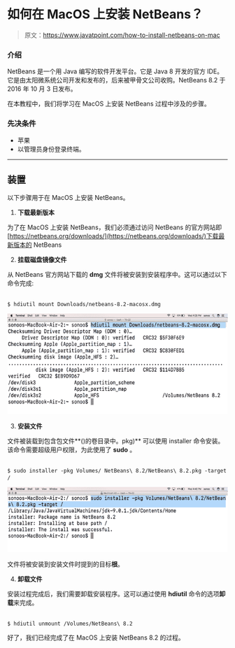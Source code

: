 # 如何在 MacOS 上安装 NetBeans？

> 原文：<https://www.javatpoint.com/how-to-install-netbeans-on-mac>

### 介绍

NetBeans 是一个用 Java 编写的软件开发平台。它是 Java 8 开发的官方 IDE。它是由太阳微系统公司开发和发布的，后来被甲骨文公司收购。NetBeans 8.2 于 2016 年 10 月 3 日发布。

在本教程中，我们将学习在 MacOS 上安装 NetBeans 过程中涉及的步骤。

### 先决条件

*   苹果
*   以管理员身份登录终端。

* * *

## 装置

以下步骤用于在 MacOS 上安装 NetBeans。

1) **下载最新版本**

为了在 MacOS 上安装 NetBeans，我们必须通过访问 NetBeans 的官方网站即[https://netbeans.org/downloads/](https://netbeans.org/downloads/)下载最新版本的 NetBeans

2) **挂载磁盘镜像文件**

从 NetBeans 官方网站下载的 **dmg** 文件将被安装到安装程序中。这可以通过以下命令完成:

```

$ hdiutil mount Downloads/netbeans-8.2-macosx.dmg

```

![Macos NetBeans 1](img/f6d9fb2c9723e8a797479a1939280abb.png)

3) **安装文件**

文件被装载到包含包文件**()的卷目录中。pkg)** 可以使用 installer 命令安装。该命令需要超级用户权限，为此使用了 **sudo** 。

```

$ sudo installer -pkg Volumes/ NetBeans\ 8.2/NetBeans\ 8.2.pkg -target /

```

![Macos NetBeans 2](img/2a27b8bc2f3e40effd6c2261008ad7a9.png)

文件将被安装到安装文件时提到的目标**根**。

4) **卸载文件**

安装过程完成后，我们需要卸载安装程序。这可以通过使用 **hdiutil** 命令的选项**卸载**来完成。

```

$ hdiutil unmount /Volumes/NetBeans\ 8.2 

```

好了，我们已经完成了在 MacOS 上安装 NetBeans 8.2 的过程。